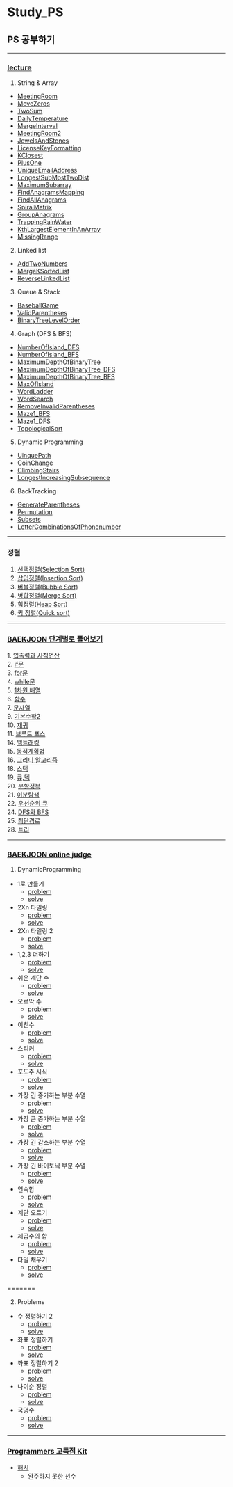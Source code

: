# Study_PS 
## PS 공부하기

---
### [lecture](https://www.inflearn.com/course/%EC%BD%94%EB%94%A9%ED%85%8C%EC%8A%A4%ED%8A%B8-%EC%9E%90%EB%B0%94/dashboard)

1. String & Array
 - [MeetingRoom](https://github.com/ulimy/Study_PS/blob/master/src/lecture_StringAndArray/MeetingRoom_0105.java)
 - [MoveZeros](https://github.com/ulimy/Study_PS/blob/master/src/lecture_StringAndArray/MoveZeros_0105.java)
 - [TwoSum](https://github.com/ulimy/Study_PS/blob/master/src/lecture_StringAndArray/TwoSum_0109.java)
 - [DailyTemperature](https://github.com/ulimy/Study_PS/blob/master/src/lecture_StringAndArray/DailyTemperature_0109.java)
 - [MergeInterval](https://github.com/ulimy/Study_PS/blob/master/src/lecture_StringAndArray/MergeInterval_0109.java)
 - [MeetingRoom2](https://github.com/ulimy/Study_PS/blob/master/src/lecture_StringAndArray/MeetingRoom2_0109.java)
 - [JewelsAndStones](https://github.com/ulimy/Study_PS/blob/master/src/lecture_StringAndArray/JewelsAndStones_0110.java)
 - [LicenseKeyFormatting](https://github.com/ulimy/Study_PS/blob/master/src/lecture_StringAndArray/LicenseKeyFormatting_0110.java)
 - [KClosest](https://github.com/ulimy/Study_PS/blob/master/src/lecture_StringAndArray/KClosest_0110.java)
 - [PlusOne](https://github.com/ulimy/Study_PS/blob/master/src/lecture_StringAndArray/PlusOne_0110.java)
 - [UniqueEmailAddress](https://github.com/ulimy/Study_PS/blob/master/src/lecture_StringAndArray/UniqueEmailAddress_0110.java)
 - [LongestSubMostTwoDist](https://github.com/ulimy/Study_PS/blob/master/src/lecture_StringAndArray/LongestSubMostTwoDist_0110.java)
 - [MaximumSubarray](https://github.com/ulimy/Study_PS/blob/master/src/lecture_StringAndArray/MaximumSubarray_0110.java)
 - [FindAnagramsMapping](https://github.com/ulimy/Study_PS/blob/master/src/lecture_StringAndArray/FindAnagramsMapping_0116.java)
 - [FindAllAnagrams](https://github.com/ulimy/Study_PS/blob/master/src/lecture_StringAndArray/FindAllAnagrams_0116.java)
 - [SpiralMatrix](https://github.com/ulimy/Study_PS/blob/master/src/lecture_StringAndArray/SpiralMatrix_0116.java)
 - [GroupAnagrams](https://github.com/ulimy/Study_PS/blob/master/src/lecture_StringAndArray/GroupAnagrams_0116.java)
 - [TrappingRainWater](https://github.com/ulimy/Study_PS/blob/master/src/lecture_StringAndArray/TrappingRainWater_0123.java)
 - [KthLargestElementInAnArray](https://github.com/ulimy/Study_PS/blob/master/src/lecture_StringAndArray/KthLargestElementInAnArray_0123.java)
 - [MissingRange](https://github.com/ulimy/Study_PS/blob/master/src/lecture_StringAndArray/MissingRange_0123.java)

2. Linked list
 - [AddTwoNumbers](https://github.com/ulimy/Study_PS/blob/master/src/lecture_LinkedList/AddTwoNumbers_0123.java)
 - [MergeKSortedList](https://github.com/ulimy/Study_PS/blob/master/src/lecture_LinkedList/MergeKSortedList_0123.java)
 - [ReverseLinkedList](https://github.com/ulimy/Study_PS/blob/master/src/lecture_LinkedList/ReverseLinkedList_0123.java)

3. Queue & Stack
 - [BaseballGame](https://github.com/ulimy/Study_PS/blob/master/src/lecture_QueueAndStack/BaseballGame_0123.java)
 - [ValidParentheses](https://github.com/ulimy/Study_PS/blob/master/src/lecture_QueueAndStack/ValidParentheses_0123.java)
 - [BinaryTreeLevelOrder](https://github.com/ulimy/Study_PS/blob/master/src/lecture_QueueAndStack/BinaryTreeLevelOrder_0123.java)

4. Graph (DFS & BFS)
 - [NumberOfIsland_DFS](https://github.com/ulimy/Study_PS/blob/master/src/lecture_Graph/NumberOfIsland_DFS_0126.java)
 - [NumberOfIsland_BFS](https://github.com/ulimy/Study_PS/blob/master/src/lecture_Graph/NumberOfIsland_BFS_0126.java)
 - [MaximumDepthOfBinaryTree](https://github.com/ulimy/Study_PS/blob/master/src/lecture_Graph/MaximumDepthOfBinaryTree_0126.java)
 - [MaximumDepthOfBinaryTree_DFS](https://github.com/ulimy/Study_PS/blob/master/src/lecture_Graph/MaximumDepthOfBinaryTree_DFS_0126.java)
 - [MaximumDepthOfBinaryTree_BFS](https://github.com/ulimy/Study_PS/blob/master/src/lecture_Graph/MaximumDepthOfBinaryTree_BFS_0126.java)
 - [MaxOfIsland](https://github.com/ulimy/Study_PS/blob/master/src/lecture_Graph/MaxOfIsland_0126.java)
 - [WordLadder](https://github.com/ulimy/Study_PS/blob/master/src/lecture_Graph/WordLadder_0126.java)
 - [WordSearch](https://github.com/ulimy/Study_PS/blob/master/src/lecture_Graph/WordSearch_0126.java)
 - [RemoveInvalidParentheses](https://github.com/ulimy/Study_PS/blob/master/src/lecture_Graph/RemoveInvalidParentheses_0126.java)
 - [Maze1_BFS](https://github.com/ulimy/Study_PS/blob/master/src/lecture_Graph/Maze1_BFS_0126.java)
 - [Maze1_DFS](https://github.com/ulimy/Study_PS/blob/master/src/lecture_Graph/Maze1_DFS_0126.java)
 - [TopologicalSort](https://github.com/ulimy/Study_PS/blob/master/src/lecture_Graph/TopologicalSort_0128.java)

5. Dynamic Programming 
 - [UinquePath](https://github.com/ulimy/Study_PS/blob/master/src/lecture_DynamicProgramming/UinquePath_0129.java)
 - [CoinChange](https://github.com/ulimy/Study_PS/blob/master/src/lecture_DynamicProgramming/CoinChange_0129.java)
 - [ClimbingStairs](https://github.com/ulimy/Study_PS/blob/master/src/lecture_DynamicProgramming/ClimbingStairs_0203.java)
 - [LongestIncreasingSubsequence](https://github.com/ulimy/Study_PS/blob/master/src/lecture_DynamicProgramming/LongestIncreasingSubsequence_0204.java)

6. BackTracking
 - [GenerateParentheses](https://github.com/ulimy/Study_PS/blob/master/src/lecture_BackTracking/GenerateParentheses_0204.java)
 - [Permutation](https://github.com/ulimy/Study_PS/blob/master/src/lecture_BackTracking/Permutation_0204.java)
 - [Subsets](https://github.com/ulimy/Study_PS/blob/master/src/lecture_BackTracking/Permutation_0204.java)
 - [LetterCombinationsOfPhonenumber](https://github.com/ulimy/Study_PS/blob/master/src/lecture_BackTracking/LetterCombinationsOfPhonenumber_0204.java)

 ---
 ### 정렬
 1. [선택정렬(Selection Sort)](https://github.com/ulimy/Study_PS/blob/master/src/study_Sort/SelectionSort.java)
 2. [삽입정렬(Insertion Sort)](https://github.com/ulimy/Study_PS/blob/master/src/study_Sort/InsertionSort.java)
 3. [버블정렬(Bubble Sort)](https://github.com/ulimy/Study_PS/blob/master/src/study_Sort/BubbleSort.java)
 4. [병합정렬(Merge Sort)](https://github.com/ulimy/Study_PS/blob/master/src/study_Sort/MergeSort.java)
 5. [힙정렬(Heap Sort)](https://github.com/ulimy/Study_PS/blob/master/src/study_Sort/HeapSort.java)
 6. [퀵 정렬(Quick sort)](https://github.com/ulimy/Study_PS/blob/master/src/study_Sort/QuickSort.java)

 ---
 ### [BAEKJOON 단계별로 풀어보기](https://www.acmicpc.net/step)

 1\. [입출력과 사칙연산](https://github.com/ulimy/Study_PS/blob/master/src/baekjoon_Study/Step1.java)  
 2\. [if문](https://github.com/ulimy/Study_PS/blob/master/src/baekjoon_Study/Step2.java)  
 3\. [for문](https://github.com/ulimy/Study_PS/blob/master/src/baekjoon_Study/Step3.java)  
 4\. [while문](https://github.com/ulimy/Study_PS/blob/master/src/baekjoon_Study/Step4.java)  
 5\. [1차원 배열](https://github.com/ulimy/Study_PS/blob/master/src/baekjoon_Study/Step5.java)  
 6\. [함수](https://github.com/ulimy/Study_PS/blob/master/src/baekjoon_Study/Step6.java)  
 7\. [문자열](https://github.com/ulimy/Study_PS/blob/master/src/baekjoon_Study/Step7.java)  
 9\. [기본수학2](https://github.com/ulimy/Study_PS/blob/master/src/baekjoon_Study/Step9.java)  
 10\. [재귀](https://github.com/ulimy/Study_PS/blob/master/src/baekjoon_Study/Step10.java)  
 11\. [브루트 포스](https://github.com/ulimy/Study_PS/blob/master/src/baekjoon_Study/Step11.java)  
 14\. [백트래킹](https://github.com/ulimy/Study_PS/blob/master/src/baekjoon_Study/Step14.java)    
 15\. [동적계획법](https://github.com/ulimy/Study_PS/blob/master/src/baekjoon_Study/Step15.java)  
 16\. [그리디 알고리즘](https://github.com/ulimy/Study_PS/blob/master/src/baekjoon_Study/Step16.java)  
 18\. [스택](https://github.com/ulimy/Study_PS/blob/master/src/baekjoon_Study/Step18.java)  
 19\. [큐,덱](https://github.com/ulimy/Study_PS/blob/master/src/baekjoon_Study/Step19.java)  
 20\. [분할정복](https://github.com/ulimy/Study_PS/blob/master/src/baekjoon_Study/Step20.java)  
 21\. [이분탐색](https://github.com/ulimy/Study_PS/blob/master/src/baekjoon_Study/Step21.java)  
 22\. [우선순위 큐](https://github.com/ulimy/Study_PS/blob/master/src/baekjoon_Study/Step22.java)  
 24\. [DFS와 BFS](https://github.com/ulimy/Study_PS/blob/master/src/baekjoon_Study/Step24.java)  
 25\. [최단경로](https://github.com/ulimy/Study_PS/blob/master/src/baekjoon_Study/Step25.java)  
 28\. [트리](https://github.com/ulimy/Study_PS/blob/master/src/baekjoon_Study/Step28.java)  


 ---
 ### [BAEKJOON online judge](https://www.acmicpc.net/)

 1. DynamicProgramming
  - 1로 만들기
  	* [problem](https://www.acmicpc.net/problem/1463)
    * [solve](https://github.com/ulimy/Study_PS/blob/master/src/baekjoon_DynamicProgramming/boj_1463.java) 
  - 2Xn 타일링
  	* [problem](https://www.acmicpc.net/problem/11726)
    * [solve](https://github.com/ulimy/Study_PS/blob/master/src/baekjoon_DynamicProgramming/boj_11726.java) 
  - 2Xn 타일링 2
  	* [problem](https://www.acmicpc.net/problem/11727)
    * [solve](https://github.com/ulimy/Study_PS/blob/master/src/baekjoon_DynamicProgramming/boj_11727.java) 
  - 1,2,3 더하기
  	* [problem](https://www.acmicpc.net/problem/9095)
    * [solve](https://github.com/ulimy/Study_PS/blob/master/src/baekjoon_DynamicProgramming/boj_9095.java) 
  - 쉬운 계단 수
  	* [problem](https://www.acmicpc.net/problem/10844)
    * [solve](https://github.com/ulimy/Study_PS/blob/master/src/baekjoon_DynamicProgramming/boj_10844.java) 
  - 오르막 수
  	* [problem](https://www.acmicpc.net/problem/11057)
    * [solve](https://github.com/ulimy/Study_PS/blob/master/src/baekjoon_DynamicProgramming/boj_11057.java) 
  - 이친수
  	* [problem](https://www.acmicpc.net/problem/2193)
    * [solve](https://github.com/ulimy/Study_PS/blob/master/src/baekjoon_DynamicProgramming/boj_2193.java) 
  - 스티커
  	* [problem](https://www.acmicpc.net/problem/9465)
    * [solve](https://github.com/ulimy/Study_PS/blob/master/src/baekjoon_DynamicProgramming/boj_9465.java) 
  - 포도주 시식
  	* [problem](https://www.acmicpc.net/problem/2156)
    * [solve](https://github.com/ulimy/Study_PS/blob/master/src/baekjoon_DynamicProgramming/boj_2156.java) 
  - 가장 긴 증가하는 부분 수열
    * [problem](https://www.acmicpc.net/problem/11053)
    * [solve](https://github.com/ulimy/Study_PS/blob/master/src/baekjoon_DynamicProgramming/boj_11053.java)  
  - 가장 큰 증가하는 부분 수열
    * [problem](https://www.acmicpc.net/problem/11055)
    * [solve](https://github.com/ulimy/Study_PS/blob/master/src/baekjoon_DynamicProgramming/boj_11055.java)  
  - 가장 긴 감소하는 부분 수열
    * [problem](https://www.acmicpc.net/problem/11722)
    * [solve](https://github.com/ulimy/Study_PS/blob/master/src/baekjoon_DynamicProgramming/boj_11722.java)  
  - 가장 긴 바이토닉 부분 수열
    * [problem](https://www.acmicpc.net/problem/11054)
    * [solve](https://github.com/ulimy/Study_PS/blob/master/src/baekjoon_DynamicProgramming/boj_11054.java)  
  - 연속합
    * [problem](https://www.acmicpc.net/problem/1912)
    * [solve](https://github.com/ulimy/Study_PS/blob/master/src/baekjoon_DynamicProgramming/boj_1912.java) 
  - 계단 오르기
    * [problem](https://www.acmicpc.net/problem/2579)
    * [solve](https://github.com/ulimy/Study_PS/blob/master/src/baekjoon_DynamicProgramming/boj_2579.java) 
  - 제곱수의 합
    * [problem](https://www.acmicpc.net/problem/1699)
    * [solve](https://github.com/ulimy/Study_PS/blob/master/src/baekjoon_DynamicProgramming/boj_1699.java) 
  - 타일 채우기
    * [problem](https://www.acmicpc.net/problem/2133)
    * [solve](https://github.com/ulimy/Study_PS/blob/master/src/baekjoon_DynamicProgramming/boj_2133.java) 

=======
    
 2. Problems
  - 수 정렬하기 2
    * [problem](https://www.acmicpc.net/problem/2751)
    * [solve](https://github.com/ulimy/Study_PS/blob/master/src/baekjoon_Problems/boj_2751.java) 
  - 좌표 정렬하기 
    * [problem](https://www.acmicpc.net/problem/11650)
    * [solve](https://github.com/ulimy/Study_PS/blob/master/src/baekjoon_Problems/boj_11650.java)
  - 좌표 정렬하기 2
    * [problem](https://www.acmicpc.net/problem/11651)
    * [solve](https://github.com/ulimy/Study_PS/blob/master/src/baekjoon_Problems/boj_11651.java) 
  - 나이순 정렬
    * [problem](https://www.acmicpc.net/problem/10814)
    * [solve](https://github.com/ulimy/Study_PS/blob/master/src/baekjoon_Problems/boj_10814.java) 
  - 국영수 
    * [problem](https://www.acmicpc.net/problem/10825)
    * [solve](https://github.com/ulimy/Study_PS/blob/master/src/baekjoon_Problems/boj_10825.java) 
    

 ---
 ### [Programmers 고득점 Kit](https://programmers.co.kr/learn/challenges)

  - [해시](https://github.com/ulimy/Study_PS/blob/master/src/programmers_HighScoreKit/Hash.java)
    * 완주하지 못한 선수